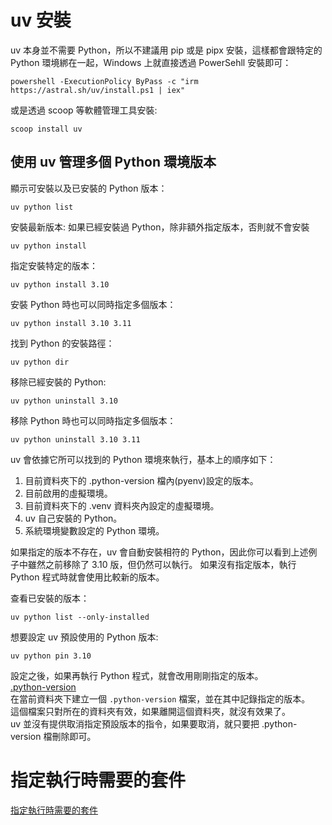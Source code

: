 # uv 安裝
uv 本身並不需要 Python，所以不建議用 pip 或是 pipx 安裝，這樣都會跟特定的 Python 環境綁在一起，Windows 上就直接透過 PowerSehll 安裝即可：
```shell
powershell -ExecutionPolicy ByPass -c "irm https://astral.sh/uv/install.ps1 | iex"
```
或是透過 scoop 等軟體管理工具安裝:
```shell
scoop install uv
```

## 使用 uv 管理多個 Python 環境版本
顯示可安裝以及已安裝的 Python 版本：
```shell
uv python list
```
安裝最新版本:
如果已經安裝過 Python，除非額外指定版本，否則就不會安裝
```shell
uv python install
```
指定安裝特定的版本：
```shell
uv python install 3.10
```
安裝 Python 時也可以同時指定多個版本：
```shell
uv python install 3.10 3.11
```
找到 Python 的安裝路徑：
```shell
uv python dir
```
移除已經安裝的 Python:
```shell
uv python uninstall 3.10
```
移除 Python 時也可以同時指定多個版本：
```shell
uv python uninstall 3.10 3.11
```
uv 會依據它所可以找到的 Python 環境來執行，基本上的順序如下：

1. 目前資料夾下的 .python-version 檔內(pyenv)設定的版本。
2. 目前啟用的虛擬環境。
3. 目前資料夾下的 .venv 資料夾內設定的虛擬環境。
4. uv 自己安裝的 Python。
5. 系統環境變數設定的 Python 環境。

如果指定的版本不存在，uv 會自動安裝相符的 Python，因此你可以看到上述例子中雖然之前移除了 3.10 版，但仍然可以執行。
如果沒有指定版本，執行 Python 程式時就會使用比較新的版本。

查看已安裝的版本：
```shell
uv python list --only-installed
```

想要設定 uv 預設使用的 Python 版本:
```shell
uv python pin 3.10
```
設定之後，如果再執行 Python 程式，就會改用剛剛指定的版本。  
[.python-version](../../.python-version)  
在當前資料夾下建立一個 `.python-version` 檔案，並在其中記錄指定的版本。  
這個檔案只對所在的資料夾有效，如果離開這個資料夾，就沒有效果了。  
uv 並沒有提供取消指定預設版本的指令，如果要取消，就只要把 .python-version 檔刪除即可。  

# 指定執行時需要的套件
[指定執行時需要的套件](import.md)

